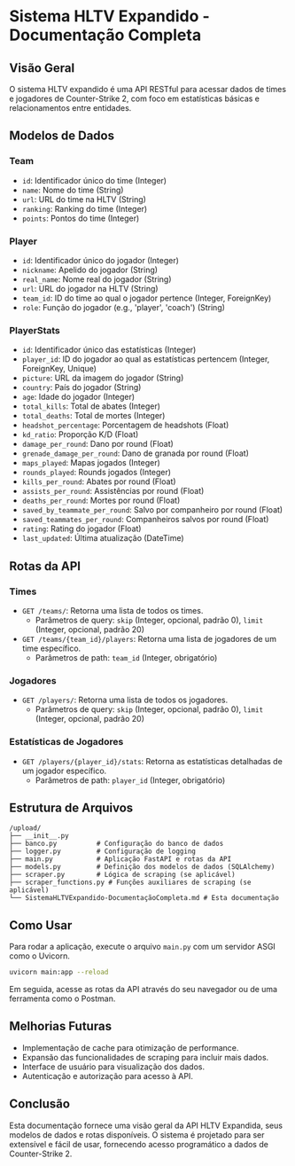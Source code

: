 # Sistema HLTV Expandido - Documentação Completa

## Visão Geral

O sistema HLTV expandido é uma API RESTful para acessar dados de times e jogadores de Counter-Strike 2, com foco em estatísticas básicas e relacionamentos entre entidades.

## Modelos de Dados

### Team
- `id`: Identificador único do time (Integer)
- `name`: Nome do time (String)
- `url`: URL do time na HLTV (String)
- `ranking`: Ranking do time (Integer)
- `points`: Pontos do time (Integer)

### Player
- `id`: Identificador único do jogador (Integer)
- `nickname`: Apelido do jogador (String)
- `real_name`: Nome real do jogador (String)
- `url`: URL do jogador na HLTV (String)
- `team_id`: ID do time ao qual o jogador pertence (Integer, ForeignKey)
- `role`: Função do jogador (e.g., 'player', 'coach') (String)

### PlayerStats
- `id`: Identificador único das estatísticas (Integer)
- `player_id`: ID do jogador ao qual as estatísticas pertencem (Integer, ForeignKey, Unique)
- `picture`: URL da imagem do jogador (String)
- `country`: País do jogador (String)
- `age`: Idade do jogador (Integer)
- `total_kills`: Total de abates (Integer)
- `total_deaths`: Total de mortes (Integer)
- `headshot_percentage`: Porcentagem de headshots (Float)
- `kd_ratio`: Proporção K/D (Float)
- `damage_per_round`: Dano por round (Float)
- `grenade_damage_per_round`: Dano de granada por round (Float)
- `maps_played`: Mapas jogados (Integer)
- `rounds_played`: Rounds jogados (Integer)
- `kills_per_round`: Abates por round (Float)
- `assists_per_round`: Assistências por round (Float)
- `deaths_per_round`: Mortes por round (Float)
- `saved_by_teammate_per_round`: Salvo por companheiro por round (Float)
- `saved_teammates_per_round`: Companheiros salvos por round (Float)
- `rating`: Rating do jogador (Float)
- `last_updated`: Última atualização (DateTime)

## Rotas da API

### Times
- `GET /teams/`: Retorna uma lista de todos os times.
  - Parâmetros de query: `skip` (Integer, opcional, padrão 0), `limit` (Integer, opcional, padrão 20)
- `GET /teams/{team_id}/players`: Retorna uma lista de jogadores de um time específico.
  - Parâmetros de path: `team_id` (Integer, obrigatório)

### Jogadores
- `GET /players/`: Retorna uma lista de todos os jogadores.
  - Parâmetros de query: `skip` (Integer, opcional, padrão 0), `limit` (Integer, opcional, padrão 20)

### Estatísticas de Jogadores
- `GET /players/{player_id}/stats`: Retorna as estatísticas detalhadas de um jogador específico.
  - Parâmetros de path: `player_id` (Integer, obrigatório)

## Estrutura de Arquivos

```
/upload/
├── __init__.py
├── banco.py          # Configuração do banco de dados
├── logger.py         # Configuração de logging
├── main.py           # Aplicação FastAPI e rotas da API
├── models.py         # Definição dos modelos de dados (SQLAlchemy)
├── scraper.py        # Lógica de scraping (se aplicável)
├── scraper_functions.py # Funções auxiliares de scraping (se aplicável)
└── SistemaHLTVExpandido-DocumentaçãoCompleta.md # Esta documentação
```

## Como Usar

Para rodar a aplicação, execute o arquivo `main.py` com um servidor ASGI como o Uvicorn.

```bash
uvicorn main:app --reload
```

Em seguida, acesse as rotas da API através do seu navegador ou de uma ferramenta como o Postman.

## Melhorias Futuras

- Implementação de cache para otimização de performance.
- Expansão das funcionalidades de scraping para incluir mais dados.
- Interface de usuário para visualização dos dados.
- Autenticação e autorização para acesso à API.

## Conclusão

Esta documentação fornece uma visão geral da API HLTV Expandida, seus modelos de dados e rotas disponíveis. O sistema é projetado para ser extensível e fácil de usar, fornecendo acesso programático a dados de Counter-Strike 2.

